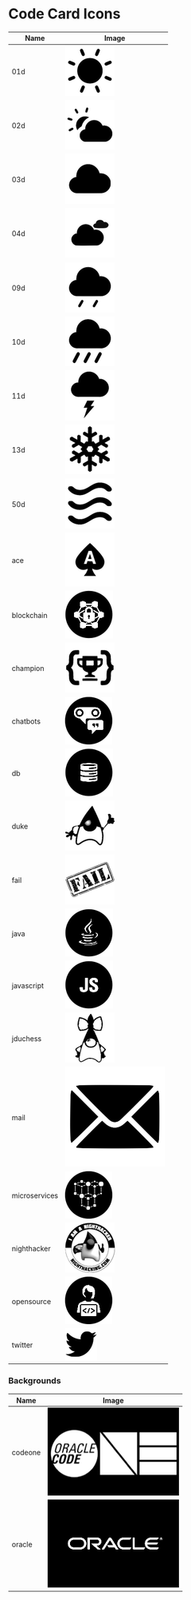 # Code Card Icons



| Name | Image |
|----------|----------|
|  01d  | ![](images/icons/01d.png)  |
|  02d  | ![](images/icons/02d.png)  |
|  03d  | ![](images/icons/03d.png)  |
|  04d  | ![](images/icons/04d.png)  |
|  09d  | ![](images/icons/09d.png)  |
|  10d  | ![](images/icons/10d.png)  |
|  11d  | ![](images/icons/11d.png)  |
|  13d  | ![](images/icons/13d.png)  |
|  50d  | ![](images/icons/50d.png)  |
|  ace  | ![](images/icons/ace.png)  |
|  blockchain  | ![](images/icons/blockchain.png)  |
|  champion  | ![](images/icons/champion.png)  |
|  chatbots  | ![](images/icons/chatbots.png)  |
|  db  | ![](images/icons/db.png)  |
|  duke  | ![](images/icons/duke.png)  |
|  fail  | ![](images/icons/fail.png)  |
|  java  | ![](images/icons/java.png)  |
|  javascript  | ![](images/icons/javascript.png)  |
|  jduchess  | ![](images/icons/jduchess.png)  |
|  mail  | ![](images/icons/mail.png)  |
|  microservices  | ![](images/icons/microservices.png)  |
|  nighthacker  | ![](images/icons/nighthacker.png)  |
|  opensource  | ![](images/icons/opensource.png)  |
|  twitter  | ![](images/icons/twitter.png)  |


### Backgrounds
| Name | Image |
|----------|----------|
|  codeone  | ![](images/icons/codeone.png)  |
|  oracle  | ![](images/icons/oracle.png)  |